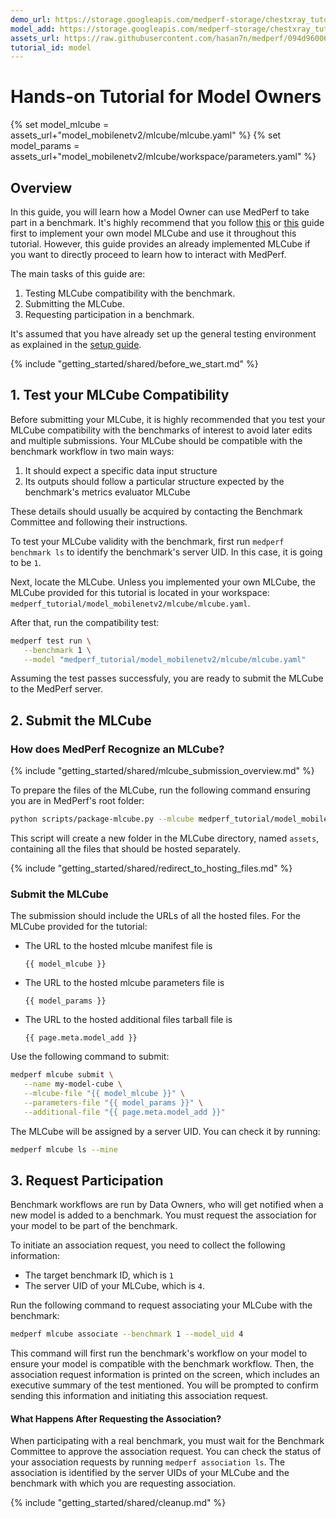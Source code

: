 ```yaml
---
demo_url: https://storage.googleapis.com/medperf-storage/chestxray_tutorial/demo_data.tar.gz
model_add: https://storage.googleapis.com/medperf-storage/chestxray_tutorial/mobilenetv2_weights.tar.gz
assets_url: https://raw.githubusercontent.com/hasan7n/medperf/094d96006291290fc416b32c6d95cbcca73f200e/examples/chestxray/
tutorial_id: model
---
```


# Hands-on Tutorial for Model Owners

{% set model_mlcube = assets_url+"model_mobilenetv2/mlcube/mlcube.yaml" %}
{% set model_params = assets_url+"model_mobilenetv2/mlcube/workspace/parameters.yaml" %}

## Overview

In this guide, you will learn how a Model Owner can use MedPerf to take part in a benchmark. It's highly recommend that you follow [this](../mlcubes/mlcube_models.md) or [this](../mlcubes/gandlf_mlcube.md) guide first to implement your own model MLCube and use it throughout this tutorial. However, this guide provides an already implemented MLCube if you want to directly proceed to learn how to interact with MedPerf.

The main tasks of this guide are:

1. Testing MLCube compatibility with the benchmark.
2. Submitting the MLCube.
3. Requesting participation in a benchmark.

It's assumed that you have already set up the general testing environment as explained in the [setup guide](setup.md).

{% include "getting_started/shared/before_we_start.md" %}

## 1. Test your MLCube Compatibility

Before submitting your MLCube, it is highly recommended that you test your MLCube compatibility with the benchmarks of interest to avoid later edits and multiple submissions. Your MLCube should be compatible with the benchmark workflow in two main ways:

1. It should expect a specific data input structure
2. Its outputs should follow a particular structure expected by the benchmark's metrics evaluator MLCube

These details should usually be acquired by contacting the Benchmark Committee and following their instructions.

To test your MLCube validity with the benchmark, first run `medperf benchmark ls` to identify the benchmark's server UID. In this case, it is going to be `1`.

Next, locate the MLCube. Unless you implemented your own MLCube, the MLCube provided for this tutorial is located in your workspace: `medperf_tutorial/model_mobilenetv2/mlcube/mlcube.yaml`.

After that, run the compatibility test:

```bash
medperf test run \
   --benchmark 1 \
   --model "medperf_tutorial/model_mobilenetv2/mlcube/mlcube.yaml"

```

Assuming the test passes successfuly, you are ready to submit the MLCube to the MedPerf server.

## 2. Submit the MLCube

### How does MedPerf Recognize an MLCube?

{% include "getting_started/shared/mlcube_submission_overview.md" %}

To prepare the files of the MLCube, run the following command ensuring you are in MedPerf's root folder:

```bash
python scripts/package-mlcube.py --mlcube medperf_tutorial/model_mobilenetv2/mlcube --mlcube-types model
```

This script will create a new folder in the MLCube directory, named `assets`, containing all the files that should be hosted separately.

{% include "getting_started/shared/redirect_to_hosting_files.md" %}

### Submit the MLCube

The submission should include the URLs of all the hosted files. For the MLCube provided for the tutorial:

- The URL to the hosted mlcube manifest file is

   ```text
   {{ model_mlcube }}
   ```

- The URL to the hosted mlcube parameters file is

   ```text
   {{ model_params }}
   ```

- The URL to the hosted additional files tarball file is

   ```text
   {{ page.meta.model_add }}
   ```

Use the following command to submit:

```bash
medperf mlcube submit \
   --name my-model-cube \
   --mlcube-file "{{ model_mlcube }}" \
   --parameters-file "{{ model_params }}" \
   --additional-file "{{ page.meta.model_add }}"
```

The MLCube will be assigned by a server UID. You can check it by running:

```bash
medperf mlcube ls --mine
```

## 3. Request Participation

Benchmark workflows are run by Data Owners, who will get notified when a new model is added to a benchmark. You must request the association for your model to be part of the benchmark.

To initiate an association request, you need to collect the following information:

- The target benchmark ID, which is `1`
- The server UID of your MLCube, which is `4`.

Run the following command to request associating your MLCube with the benchmark:

```bash
medperf mlcube associate --benchmark 1 --model_uid 4
```

This command will first run the benchmark's workflow on your model to ensure your model is compatible with the benchmark workflow. Then, the association request information is printed on the screen, which includes an executive summary of the test mentioned. You will be prompted to confirm sending this information and initiating this association request.

#### What Happens After Requesting the Association?

When participating with a real benchmark, you must wait for the Benchmark Committee to approve the association request. You can check the status of your association requests by running `medperf association ls`. The association is identified by the server UIDs of your MLCube and the benchmark with which you are requesting association.

{% include "getting_started/shared/cleanup.md" %}
